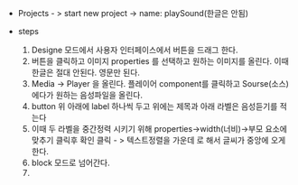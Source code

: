 - Projects - > start new project -> name: playSound(한글은 안됨)


- steps
    1. Designe 모드에서 사용자 인터페이스에서 버튼을 드래그 한다.
    2. 버튼을 클릭하고 이미지 properties 를 선택하고 원하는 이미지를 올린다. 이때 한글은 절대 안된다. 영문만 된다.
    3. Media -> Player 을 올린다. 플레이어 component를 클릭하고 Sourse(소스)에다가 원하는 음성파일을 올린다.
    4. button 위 아래에 label 하나씩 두고 위에는 제목과 아래 라벨은 음성듣기를 적는다
    5. 이때 두 라벨을 중간정력 시키기 위해 properties->width(너비)->부모 요소에 맞추기 클릭후 확인 클릭 - > 텍스트정렬을 가운데 로 해서 글씨가 중앙에 오게한다.
    6. block 모드로 넘어간다.
    7. 